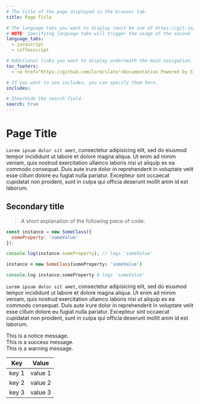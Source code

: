 ```yaml
---
# The title of the page displayed in the browser tab.
title: Page Title

# The language tabs you want to display (must be one of https://git.io/vQNgJ).
# NOTE: Specifying language tabs will trigger the usage of the second layout (menu - content - code).
language_tabs:
  - javascript
  - coffeescript

# Additional links you want to display underneath the main navigation.
toc_footers:
  - <a href="https://github.com/lord/slate">Documentation Powered by Slate</a>

# If you want to use includes, you can specify them here.
includes:

# Show/Hide the search field.
search: true
---
```


# Page Title

`Lorem ipsum dolor sit amet`, consectetur adipisicing elit, sed do eiusmod tempor incididunt ut labore et dolore magna aliqua. Ut enim ad minim veniam, quis nostrud exercitation ullamco laboris nisi ut aliquip ex ea commodo consequat. Duis aute irure dolor in reprehenderit in voluptate velit esse cillum dolore eu fugiat nulla pariatur. Excepteur sint occaecat cupidatat non proident, sunt in culpa qui officia deserunt mollit anim id est laborum.

## Secondary title

> A short explanation of the following piece of code:

```javascript
const instance = new SomeClass({
  someProperty: 'someValue'
});

console.log(instance.someProperty); // logs 'someValue'
```

```coffeescript
instance = new SomeClass(someProperty: 'someValue')

console.log instance.someProperty # logs 'someValue'
```

`Lorem ipsum dolor sit amet`, consectetur adipisicing elit, sed do eiusmod tempor incididunt ut labore et dolore magna aliqua. Ut enim ad minim veniam, quis nostrud exercitation ullamco laboris nisi ut aliquip ex ea commodo consequat. Duis aute irure dolor in reprehenderit in voluptate velit esse cillum dolore eu fugiat nulla pariatur. Excepteur sint occaecat cupidatat non proident, sunt in culpa qui officia deserunt mollit anim id est laborum.

<aside class="notice">
  This is a notice message.
</aside>

<aside class="success">
  This is a success message.
</aside>

<aside class="warning">
  This is a warning message.
</aside>

Key   | Value
----- | -------
key 1 | value 1
key 2 | value 2
key 3 | value 3
